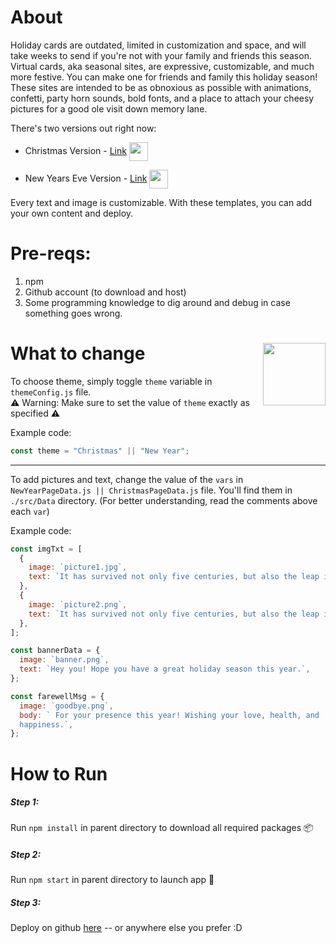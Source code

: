 # About

Holiday cards are outdated, limited in customization and space, and will take weeks to send if you're not with your family and friends this season. Virtual cards, aka seasonal sites, are expressive, customizable, and much more festive. You can make one for friends and family this holiday season! These sites are intended to be as obnoxious as possible with animations, confetti, party horn sounds, bold fonts, and a place to attach your cheesy pictures for a good ole visit down memory lane.

There's two versions out right now:

- Christmas Version - [Link](https://new-year-site.web.app/) <img src="https://freepngimg.com/download/christmas/26196-6-christmas-stocking.png" width="30" align="center">

- New Years Eve Version - [Link](https://christmas-site.web.app/) <img src="https://encrypted-tbn0.gstatic.com/images?q=tbn:ANd9GcR6dqj6A2VfPLyXHuTGCnXcrt5I0jIhfR2NBQ&usqp=CAU" width="30" align="center">

Every text and image is customizable. With these templates, you can add your own content and deploy.

# Pre-reqs:

1. npm
2. Github account (to download and host)
3. Some programming knowledge to dig around and debug in case something goes wrong.

# What to change <img src="https://media.giphy.com/media/6vj5quVNRhoQw/giphy.gif" align="right" width="100">

To choose theme, simply toggle `theme` variable in `themeConfig.js` file.<br/>
⚠️ Warning: Make sure to set the value of `theme` exactly as specified ⚠️

Example code:

```javascript
const theme = "Christmas" || "New Year";
```

---

To add pictures and text, change the value of the `vars` in `NewYearPageData.js || ChristmasPageData.js` file. You'll find them in `./src/Data` directory. (For better understanding, read the comments above each `var`)

Example code:

```javascript
const imgTxt = [
  {
    image: `picture1.jpg`,
    text: `It has survived not only five centuries, but also the leap into electronic typesetting...`,
  },
  {
    image: `picture2.png`,
    text: `It has survived not only five centuries, but also the leap into electronic typesetting...`,
  },
];

const bannerData = {
  image: `banner.png`,
  text: `Hey you! Hope you have a great holiday season this year.`,
};

const farewellMsg = {
  image: `goodbye.png`,
  body: ` For your presence this year! Wishing your love, health, and
  happiness.`,
};
```

# How to Run

##### Step 1:

Run `npm install` in parent directory to download all required packages 📦

##### Step 2:

Run `npm start` in parent directory to launch app 🚀

##### Step 3:

Deploy on github [here](https://dev.to/yuribenjamin/how-to-deploy-react-app-in-github-pages-2a1f) -- or anywhere else you prefer :D
